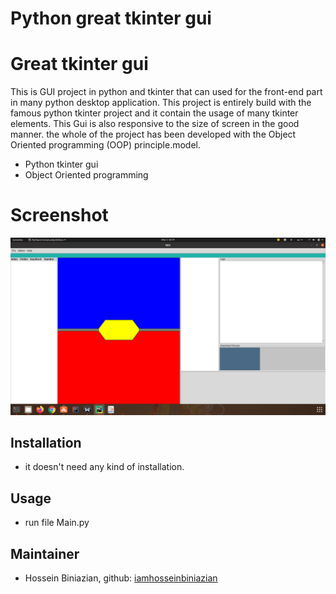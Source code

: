 # Python great tkinter gui
# Great tkinter gui

This is  GUI project in python and tkinter that can used for the front-end part in many python desktop application. This project is entirely build with the famous python tkinter project and it contain the usage of many  tkinter elements. This Gui is also responsive to the size of screen in the good manner. the whole of the project has been developed with the Object Oriented programming (OOP) principle.model.
- Python  tkinter gui
- Object Oriented programming 
# Screenshot

![Screenshot](Screenshot.png)
## Installation
- it doesn't need any kind of installation.

## Usage
- run file Main.py

## Maintainer
* Hossein Biniazian, github: [iamhosseinbiniazian](https://github.com/iamhosseinbiniazian)
